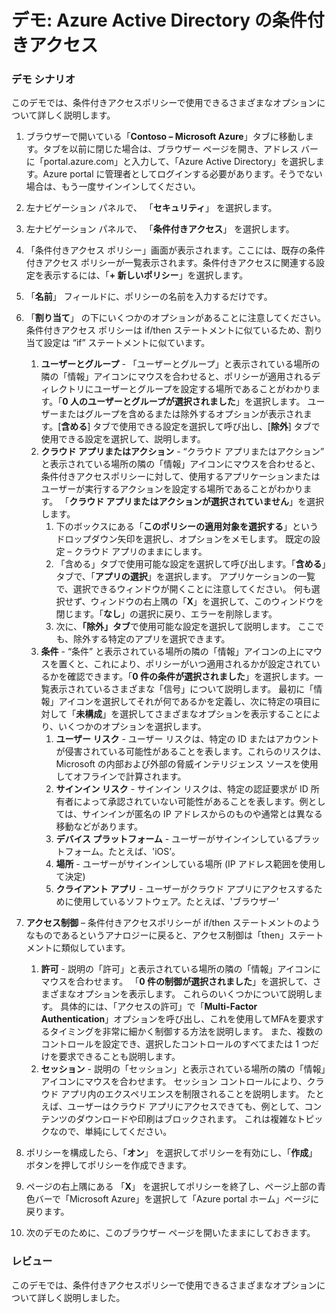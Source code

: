 ﻿---
Demo:
    title: 'Azure Active Directory の条件付きアクセス'
    module: 'モジュール 2 レッスン 3: Microsoft ID およびアクセス管理ソリューションの機能について説明する: Azure AD のアクセス管理機能について詳細を確認する'
---


# デモ: Azure Active Directory の条件付きアクセス

### デモ シナリオ
このデモでは、条件付きアクセスポリシーで使用できるさまざまなオプションについて詳しく説明します。

1. ブラウザーで開いている「**Contoso – Microsoft Azure**」タブに移動します。タブを以前に閉じた場合は、ブラウザー ページを開き、アドレス バーに「portal.azure.com」と入力して、「Azure Active Directory」を選択します。Azure portal に管理者としてログインする必要があります。そうでない場合は、もう一度サインインしてください。

1. 左ナビゲーション パネルで、 「**セキュリティ**」 を選択します。

1. 左ナビゲーション パネルで、 「**条件付きアクセス**」 を選択します。

1. 「条件付きアクセス ポリシー」画面が表示されます。ここには、既存の条件付きアクセス ポリシーが一覧表示されます。条件付きアクセスに関連する設定を表示するには、「**+ 新しいポリシー**」を選択します。

1. 「**名前**」 フィールドに、ポリシーの名前を入力するだけです。

1. 「**割り当て**」 の下にいくつかのオプションがあることに注意してください。  条件付きアクセス ポリシーは if/then ステートメントに似ているため、割り当て設定は “if” ステートメントに似ています。
    1. **ユーザーとグループ** - 「ユーザーとグループ」と表示されている場所の隣の「情報」アイコンにマウスを合わせると、ポリシーが適用されるディレクトリにユーザーとグループを設定する場所であることがわかります。「**0 人のユーザーとグループが選択されました**」を選択します。  ユーザーまたはグループを含めるまたは除外するオプションが表示されます。[**含める**] タブで使用できる設定を選択して呼び出し、[**除外**] タブで使用できる設定を選択して、説明します。
    1. **クラウド アプリまたはアクション** - “クラウド アプリまたはアクション” と表示されている場所の隣の「情報」アイコンにマウスを合わせると、条件付きアクセスポリシーに対して、使用するアプリケーションまたはユーザーが実行するアクションを設定する場所であることがわかります。  「**クラウド アプリまたはアクションが選択されていません**」を選択します。
        1. 下のボックスにある「**このポリシーの適用対象を選択する**」というドロップダウン矢印を選択し、オプションをメモします。  既定の設定 – クラウド アプリのままにします。
        1. 「含める」タブで使用可能な設定を選択して呼び出します。「**含める**」タブで、「**アプリの選択**」を選択します。  アプリケーションの一覧で、選択できるウィンドウが開くことに注意してください。  何も選択せず、ウィンドウの右上隅の「**X**」を選択して、このウィンドウを閉じます。「**なし**」の選択に戻り、エラーを削除します。
        1. 次に、**「除外」タブ**で使用可能な設定を選択して説明します。  ここでも、除外する特定のアプリを選択できます。
    1. **条件** - “条件” と表示されている場所の隣の「情報」アイコンの上にマウスを置くと、これにより、ポリシーがいつ適用されるかが設定されているかを確認できます。「**0 件の条件が選択されました**」を選択します。一覧表示されているさまざまな「信号」について説明します。   最初に「情報」アイコンを選択してそれが何であるかを定義し、次に特定の項目に対して「**未構成**」を選択してさまざまなオプションを表示することにより、いくつかのオプションを選択します。
        1. **ユーザー リスク** - ユーザー リスクは、特定の ID またはアカウントが侵害されている可能性があることを表します。これらのリスクは、Microsoft の内部および外部の脅威インテリジェンス ソースを使用してオフラインで計算されます。
        1. **サインイン リスク** - サインイン リスクは、特定の認証要求が ID 所有者によって承認されていない可能性があることを表します。例としては、サインインが匿名の IP アドレスからのものや通常とは異なる移動などがあります。
        1. **デバイス プラットフォーム** - ユーザーがサインインしているプラットフォーム。たとえば、'iOS’。
        1. **場所** - ユーザーがサインインしている場所 (IP アドレス範囲を使用して決定)
        1. **クライアント アプリ** - ユーザーがクラウド アプリにアクセスするために使用しているソフトウェア。たとえば、'ブラウザー’

1. **アクセス制御** – 条件付きアクセスポリシーが if/then ステートメントのようなものであるというアナロジーに戻ると、アクセス制御は「then」ステートメントに類似しています。
    1. **許可** - 説明の「許可」と表示されている場所の隣の「情報」アイコンにマウスを合わせます。  「**0 件の制御が選択されました**」を選択して、さまざまなオプションを表示します。  これらのいくつかについて説明します。  具体的には、「アクセスの許可」で「**Multi-Factor Authentication**」オプションを呼び出し、これを使用してMFAを要求するタイミングを非常に細かく制御する方法を説明します。   また、複数のコントロールを設定でき、選択したコントロールのすべてまたは 1 つだけを要求できることも説明します。
    1. **セッション** - 説明の「セッション」と表示されている場所の隣の「情報」アイコンにマウスを合わせます。  セッション コントロールにより、クラウド アプリ内のエクスペリエンスを制限されることを説明します。  たとえば、ユーザーはクラウド アプリにアクセスできても、例として、コンテンツのダウンロードや印刷はブロックされます。  これは複雑なトピックなので、単純にしてください。

1. ポリシーを構成したら、「**オン**」 を選択してポリシーを有効にし、「**作成**」 ボタンを押してポリシーを作成できます。

1. ページの右上隅にある 「**X**」 を選択してポリシーを終了し、ページ上部の青色バーで「Microsoft Azure」を選択して「Azure portal ホーム」ページに戻ります。

1. 次のデモのために、このブラウザー ページを開いたままにしておきます。

### レビュー

このデモでは、条件付きアクセスポリシーで使用できるさまざまなオプションについて詳しく説明しました。

